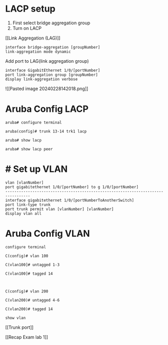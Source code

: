 # LACP setup
1. First select bridge aggregation group
2. Turn on LACP

[[Link Aggregation (LAG)]]
```
interface bridge-aggregation [groupNumber]
link-aggregation mode dynamic
```

Add port to LAG(link aggregation group)
```
interface GigabitEthernet 1/0/[portNumber]
port link-aggregation group [groupNumber]
display link-aggregation verbose
```
![[Pasted image 20240228142018.png]]

# Aruba Config LACP
```
aruba# configure terminal

aruba(config)# trunk 13-14 trk1 lacp

aruba# show lacp

aruba# show lacp peer
```


# # Set up VLAN

```
vlan [vlanNumber]
port gigabitethernet 1/0/[portNumber] to g 1/0/[portNumber]
---------------------------------------------------------------------------------
interface gigabitethernet 1/0/[portNumberToAnotherSwitch]
port link-type trunk
port trunk permit vlan [vlanNumber] [vlanNumber]
display vlan all

```

# Aruba Config VLAN
```
configure terminal

C(config)# vlan 100

C(vlan100]# untagged 1-3

C(vlan100]# tagged 14

  

C(config)# vlan 200

C(vlan200)# untagged 4-6

C(vlan200)# tagged 14

show vlan
```
[[Trunk port]]

[[Recap Exam lab 1]]